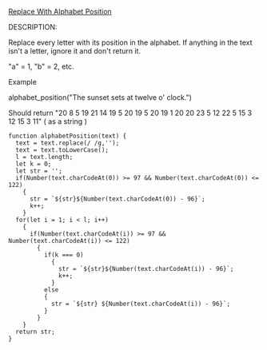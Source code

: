 [Replace With Alphabet Position](https://www.codewars.com/kata/546f922b54af40e1e90001da)

DESCRIPTION:

Replace every letter with its position in the alphabet.
If anything in the text isn't a letter, ignore it and don't return it.

"a" = 1, "b" = 2, etc.

Example

alphabet_position("The sunset sets at twelve o' clock.")

Should return "20 8 5 19 21 14 19 5 20 19 5 20 19 1 20 20 23 5 12 22 5 15 3 12 15 3 11" ( as a string )

```
function alphabetPosition(text) {
  text = text.replace(/ /g,'');
  text = text.toLowerCase();
  l = text.length;
  let k = 0;
  let str = '';
  if(Number(text.charCodeAt(0)) >= 97 && Number(text.charCodeAt(0)) <= 122)
    {
      str = `${str}${Number(text.charCodeAt(0)) - 96}`;
      k++;
    }
  for(let i = 1; i < l; i++)
    {
      if(Number(text.charCodeAt(i)) >= 97 && Number(text.charCodeAt(i)) <= 122)
        {
          if(k === 0)
            {
              str = `${str}${Number(text.charCodeAt(i)) - 96}`;
              k++;
            }
          else
          {
            str = `${str} ${Number(text.charCodeAt(i)) - 96}`;
          }
        }
    }
  return str;
}
```
